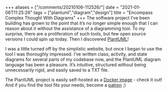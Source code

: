 +++
aliases = ["/comments/20210106-112526/"]
date = "2021-01-06T11:25:26"
tags = ["plantuml","diagram","design"]
title = "Encompass Complex Thought With Diagrams"
+++
The software project I’ve been building has grown to the point that it’s no longer simple enough that I can reason about it without the assistance of a diagramming tool. To my surprise, there are a proliferation of such tools, but few open source versions I could spin up today. Then I discovered [PlantUML](https://plantuml.com/)!

I was a little turned off by the simplistic website, but once I began to use the tool I was thoroughly impressed. I’ve written class, activity, and state diagrams for several parts of my codebase now, and the PlantUML diagram language has been a pleasure. It’s intuitive, structured without being unnecessarily rigid, and easily saved to a TXT file.

The PlantUML project is easily self-hosted as a [Docker image](https://hub.docker.com/u/plantuml/#!) - check it out! And if you find the tool fits your needs, become a [patron](https://www.patreon.com/bePatron?patAmt=1&u=527450&rid=548118) ;)

